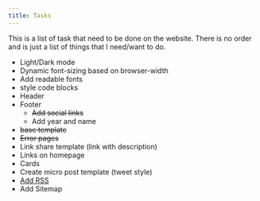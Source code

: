 ```yaml
---
title: Tasks
---
```

This is a list of task that need to be done on the website. There is no order and is just a list of things that I need/want to do.

- Light/Dark mode
- Dynamic font-sizing based on browser-width
- Add readable fonts
- style code blocks
- Header
- Footer
  - ~~Add social links~~
  - Add year and name
- ~~base template~~
- ~~Error pages~~
- Link share template (link with description)
- Links on homepage
- Cards
- Create micro post template (tweet style)
- [Add RSS](https://buttondown.email/ownyourweb/archive/issue-09/)
- Add Sitemap
